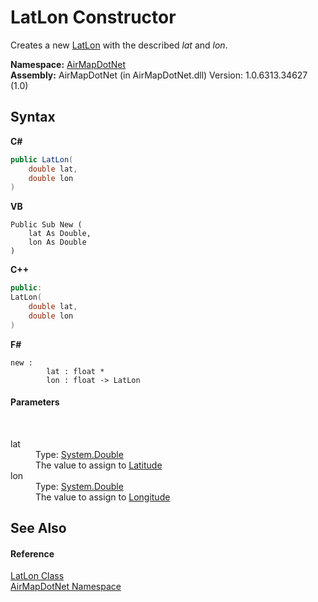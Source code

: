 # LatLon Constructor 
 

Creates a new <a href="T_AirMapDotNet_LatLon">LatLon</a> with the described *lat* and *lon*.

**Namespace:**&nbsp;<a href="N_AirMapDotNet">AirMapDotNet</a><br />**Assembly:**&nbsp;AirMapDotNet (in AirMapDotNet.dll) Version: 1.0.6313.34627 (1.0)

## Syntax

**C#**<br />
``` C#
public LatLon(
	double lat,
	double lon
)
```

**VB**<br />
``` VB
Public Sub New ( 
	lat As Double,
	lon As Double
)
```

**C++**<br />
``` C++
public:
LatLon(
	double lat, 
	double lon
)
```

**F#**<br />
``` F#
new : 
        lat : float * 
        lon : float -> LatLon
```


#### Parameters
&nbsp;<dl><dt>lat</dt><dd>Type: <a href="http://msdn2.microsoft.com/en-us/library/643eft0t" target="_blank">System.Double</a><br />The value to assign to <a href="P_AirMapDotNet_LatLon_Latitude">Latitude</a></dd><dt>lon</dt><dd>Type: <a href="http://msdn2.microsoft.com/en-us/library/643eft0t" target="_blank">System.Double</a><br />The value to assign to <a href="P_AirMapDotNet_LatLon_Longitude">Longitude</a></dd></dl>

## See Also


#### Reference
<a href="T_AirMapDotNet_LatLon">LatLon Class</a><br /><a href="N_AirMapDotNet">AirMapDotNet Namespace</a><br />